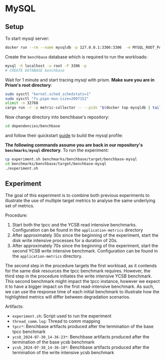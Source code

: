 # MySQL

## Setup

To start mysql server: 

```bash
docker run --rm --name mysqldb -p 127.0.0.1:3306:3306  -e MYSQL_ROOT_PASSWORD=my-secret-pw -d mysql:8.4.0
```

Create the `benchbase` database which is required to run the workloads:
```bash
mysql -h localhost -u root -P 3306 -p
# CREATE DATABASE benchbase
```

Wait for 1 minute and start tracing mysql with prism. **Make sure you are in Prism's root directory**:
```bash
sudo sysctl "kernel.sched_schedstats=1"
sudo sysctl "fs.pipe-max-size=2097152"
ulimit -n 32768
cargo run -r -p metric-collector -- --pids "$(docker top mysqldb | tail -n +2 | awk '{print $2}')" >./prism_${ts}.log 2>&1 &
```

Now change directory into benchbase's repository:
```bash
cd dependencies/benchbase
```
and follow their quickstart [guide](https://github.com/cmu-db/benchbase?tab=readme-ov-file#quickstart) to build the mysql profile:

**The following commands assume you are back in our repository's `benchmarks/mysql` directory**. To run the experiment:

```bash
cp experiment.sh benchmarks/benchbase/target/benchbase-mysql
cd benchmarks/benchbase/target/benchbase-mysql
./experiment.sh
```

## Experiment

The goal of this experiment is to combine both previous experiments to
illustrate the use of multiple target metrics to analyse the same underlying
set of metrics.

Procedure: 

1. Start both the tpcc and the YCSB read intensive benchmarks. Configuration
   can be found in the `application-metrics` directory
2. After approximately 30s since the beginning of the experiment, start the
   disk write intensive processes for a duration of 20s.
3. After approximately 70s since the beginning of the experiment, start the
   second YCSB write intensive benchmark. Configuration can be found in the
   `application-metrics` directory.

The second step in the procedure targets the first workload, as it contends for
the same disk resources the tpcc benchmark requires. However, the third step in
the procedure initiates the write intensive YCSB benchmark. This second
benchmark might impact the tpcc instance, however we expect it to have a bigger
impact on the first read-intensive benchmark. As such, we can use the response
time of each initial benchmark to illustrate how the highlighted metrics will
differ between degradation scenarios.

Artifacts: 

* `experiment.sh`: Script used to run the experiment
* `thread_comm.log`: Thread to comm mapping
* `tpcc*`: Benchbase artifacts produced after the termination of the base tpcc
  benchmark
* `ycsb_2024-07-30_14-36-23*`: Benchbase artifacts produced after the
  termination of the base ycsb benchmark
* `ycsb_2024-07-30_14-36-18*`: Benchbase artifacts produced after the
  termination of the write intensive ycsb benchmark
